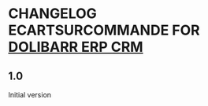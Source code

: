 # CHANGELOG ECARTSURCOMMANDE FOR [DOLIBARR ERP CRM](https://www.dolibarr.org)

## 1.0

Initial version
